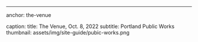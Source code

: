 ---
anchor: the-venue

caption:
  title: The Venue, Oct. 8, 2022
  subtitle: Portland Public Works
  thumbnail: assets/img/site-guide/pubic-works.png
